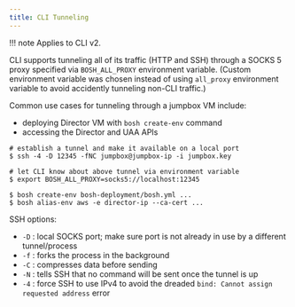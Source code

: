 ```yaml
---
title: CLI Tunneling
---
```


!!! note
    Applies to CLI v2.

CLI supports tunneling all of its traffic (HTTP and SSH) through a SOCKS 5 proxy specified via `BOSH_ALL_PROXY` environment variable. (Custom environment variable was chosen instead of using `all_proxy` environment variable to avoid accidently tunneling non-CLI traffic.)

Common use cases for tunneling through a jumpbox VM include:

- deploying Director VM with `bosh create-env` command
- accessing the Director and UAA APIs

```shell
# establish a tunnel and make it available on a local port
$ ssh -4 -D 12345 -fNC jumpbox@jumpbox-ip -i jumpbox.key

# let CLI know about above tunnel via environment variable
$ export BOSH_ALL_PROXY=socks5://localhost:12345

$ bosh create-env bosh-deployment/bosh.yml ...
$ bosh alias-env aws -e director-ip --ca-cert ...
```

SSH options:

- `-D` : local SOCKS port; make sure port is not already in use by a different tunnel/process
- `-f` : forks the process in the background
- `-C` : compresses data before sending
- `-N` : tells SSH that no command will be sent once the tunnel is up
- `-4` : force SSH to use IPv4 to avoid the dreaded `bind: Cannot assign requested address` error

